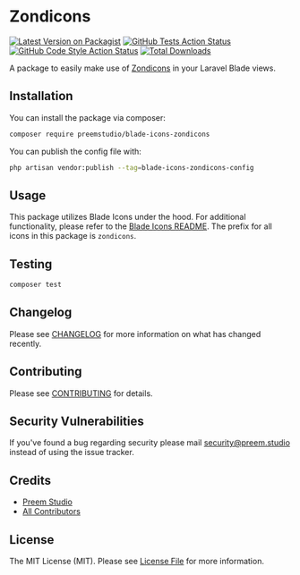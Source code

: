 # Zondicons

[![Latest Version on Packagist](https://img.shields.io/packagist/v/preemstudio/blade-icons-zondicons.svg?style=flat-square)](https://packagist.org/packages/preemstudio/blade-icons-zondicons)
[![GitHub Tests Action Status](https://img.shields.io/github/actions/workflow/status/preemstudio/blade-icons-zondicons/run-tests.yml?branch=main&label=tests&style=flat-square)](https://github.com/preemstudio/blade-icons-zondicons/actions?query=workflow%3Arun-tests+branch%3Amain)
[![GitHub Code Style Action Status](https://img.shields.io/github/actions/workflow/status/preemstudio/blade-icons-zondicons/fix-php-code-style-issues.yml?branch=main&label=code%20style&style=flat-square)](https://github.com/preemstudio/blade-icons-zondicons/actions?query=workflow%3A"Fix+PHP+code+style+issues"+branch%3Amain)
[![Total Downloads](https://img.shields.io/packagist/dt/preemstudio/blade-icons-zondicons.svg?style=flat-square)](https://packagist.org/packages/preemstudio/blade-icons-zondicons)

A package to easily make use of [Zondicons](https://www.zondicons.com/) in your Laravel Blade views.

## Installation

You can install the package via composer:

```bash
composer require preemstudio/blade-icons-zondicons
```

You can publish the config file with:

```bash
php artisan vendor:publish --tag=blade-icons-zondicons-config
```

## Usage

This package utilizes Blade Icons under the hood. For additional functionality, please refer to the [Blade Icons README](https://github.com/PreemStudio/blade-icons). The prefix for all icons in this package is `zondicons`.

## Testing

```bash
composer test
```

## Changelog

Please see [CHANGELOG](CHANGELOG.md) for more information on what has changed recently.

## Contributing

Please see [CONTRIBUTING](CONTRIBUTING.md) for details.

## Security Vulnerabilities

If you've found a bug regarding security please mail [security@preem.studio](mailto:security@preem.studio) instead of using the issue tracker.

## Credits

- [Preem Studio](https://github.com/PreemStudio)
- [All Contributors](../../contributors)

## License

The MIT License (MIT). Please see [License File](LICENSE.md) for more information.

